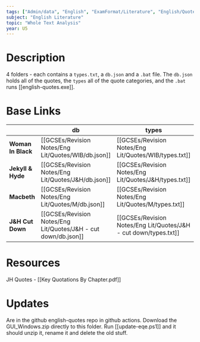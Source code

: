 ```yaml
---
tags: ["Admin/data", "English", "ExamFormat/Literature", "English/Quotes", "Revision", "Revision/RevisionNotes"]
subject: "English Literature"
topic: "Whole Text Analysis"
year: U5
---
```


# Description

4 folders - each contains a `types.txt`, a `db.json` and a `.bat` file. 
The `db.json` holds all of the quotes, the `types` all of the quote categories, and the `.bat` runs [[english-quotes.exe]].

# Base Links

|                    | db                                                                | types                                                               | bat                        | export pdf         |
| ------------------ | ----------------------------------------------------------------- | ------------------------------------------------------------------- | -------------------------- | ------------------ |
| **Woman In Black** | [[GCSEs/Revision Notes/Eng Lit/Quotes/WIB/db.json]]         | [[GCSEs/Revision Notes/Eng Lit/Quotes/WIB/types.txt]]            | [[WIB-quotes.bat]]         | [[WIB Quotes.pdf]] |
| **Jekyll & Hyde**  | [[GCSEs/Revision Notes/Eng Lit/Quotes/J&H/db.json]]            | [[GCSEs/Revision Notes/Eng Lit/Quotes/J&H/types.txt]]            | [[JH-quotes.bat]]          | [[J&H Quotes.pdf]] |
| **Macbeth**        | [[GCSEs/Revision Notes/Eng Lit/Quotes/M/db.json]]              | [[GCSEs/Revision Notes/Eng Lit/Quotes/M/types.txt]]              | [[M-quotes.bat]]           | [[M Quotes.pdf]]   |
| **J&H Cut Down**   | [[GCSEs/Revision Notes/Eng Lit/Quotes/J&H - cut down/db.json]] | [[GCSEs/Revision Notes/Eng Lit/Quotes/J&H - cut down/types.txt]] | [[JH-cut-down-quotes.bat]] | [[J&H CD.pdf]]     |


# Resources
JH Quotes - [[Key Quotations By Chapter.pdf]]

# Updates
Are in the github english-quotes repo in github actions.
Download the GUI_Windows.zip directly to this folder.
Run [[update-eqe.ps1]] and it should unzip it, rename it and delete the old stuff.